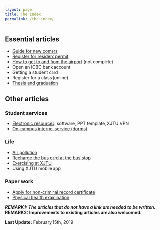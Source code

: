 ```yaml
---
layout: page
title: The Index
permalink: /the-index/
---
```

## Essential articles
* [Guide for new comers](/guidelines/new-comers)
* [Register for resident permit](../guidelines/resident-permit)
* [How to get to and from the airport](/guidelines/airport-transport) (not complete)
* Open an ICBC bank account
* Getting a student card
* Register for a class (online)
* [Thesis and graduation](/guidelines/thesis)

## Other articles
### Student services
* [Electronic resources](/guidelines/electronic-resources): software, PPT template, XJTU VPN
* [On-campus internet service (dorms)](/guidelines/campus-internet-service)

### Life
* [Air pollution](/guidelines/air-pollution/)
* [Recharge the bus card at the bus stop](/guidelines/recharge-bus-card-bus-stop/)
* [Exercising at XJTU](/guidelines/exercise/)
* Using XJTU mobile app
  
### Paper work
* [Apply for non-criminal record certificate](/guidelines/non-criminal-record/)
* [Physical health examination](/guidelines/health-exam/)

***REMARK1: The articles that do not have a link are needed to be written.***
<br />
**REMARK2: Improvements to existing articles are also welcomed.**

**Last Update:** February 15th, 2019